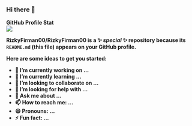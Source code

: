 ### Hi there 👋
<summary><b>GitHub Profile Stat</summary>
<img src="https://github-readme-stats.anuraghazra1.vercel.app/api?username=RizkyFirman00&show_icons=true" />


**RizkyFirman00/RizkyFirman00** is a ✨ _special_ ✨ repository because its `README.md` (this file) appears on your GitHub profile.

Here are some ideas to get you started:

- 🔭 I’m currently working on ...
- 🌱 I’m currently learning ...
- 👯 I’m looking to collaborate on ...
- 🤔 I’m looking for help with ...
- 💬 Ask me about ...
- 📫 How to reach me: ...
- 😄 Pronouns: ...
- ⚡ Fun fact: ...
